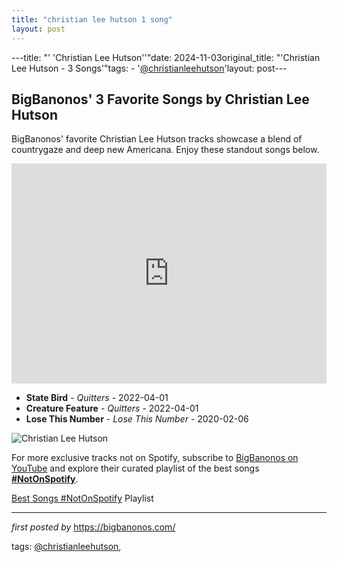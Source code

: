 ```yaml
---
title: "christian lee hutson 1 song"
layout: post
---
```

---title: "' 'Christian Lee Hutson''"date: 2024-11-03original_title: "'Christian Lee Hutson - 3 Songs'"tags:  - '[@christianleehutson](/tags/christianleehutson/)'layout: post---<h2>BigBanonos' 3 Favorite Songs by Christian Lee Hutson</h2> <!--Search Description--><p>BigBanonos' favorite Christian Lee Hutson tracks showcase a blend of countrygaze and deep new Americana. Enjoy these standout songs below.</p> <!--Spotify Playlist Embed--><iframe allow="autoplay; clipboard-write; encrypted-media; fullscreen; picture-in-picture" allowfullscreen="" frameborder="0" height="352" loading="lazy" src="https://open.spotify.com/embed/playlist/2WLpO1MZMw1BC5sKNCmxsf?utm_source=generator" width="100%"></iframe> <!--Song Listings--><ul> <li><strong>State Bird</strong> - <em>Quitters</em> - 2022-04-01</li> <li><strong>Creature Feature</strong> - <em>Quitters</em> - 2022-04-01</li> <li><strong>Lose This Number</strong> - <em>Lose This Number</em> - 2020-02-06</li></ul> <!--Image--><img alt="Christian Lee Hutson" src="https://img.pastemagazine.com/wp-content/uploads/2024/09/26001835/2B777A81-F53E-4273-81EE-5CB0E6B10E4E.jpeg" /><!--Subscribe and Playlist Links--><div>    <p>For more exclusive tracks not on Spotify, subscribe to <a href="https://www.youtube.com/[@BigBanonos](/tags/BigBanonos/)" target="_blank">BigBanonos on YouTube</a> and explore their curated playlist of the best songs <strong>[#NotOnSpotify](/tags/NotOnSpotify/)</strong>.</p>    <p><a href="https://www.youtube.com/playlist?list=PLtuNtuTatqI0kFahUCbtbfenC_ET5O_tr" target="_blank">Best Songs [#NotOnSpotify](/tags/NotOnSpotify/) Playlist<br /></a></p></div><hr /><p><em>first posted by</em> <a href="https://bigbanonos.com/" rel="noopener" target="_new">https://bigbanonos.com/</a></p><p>tags: [@christianleehutson](/tags/christianleehutson/),</p>